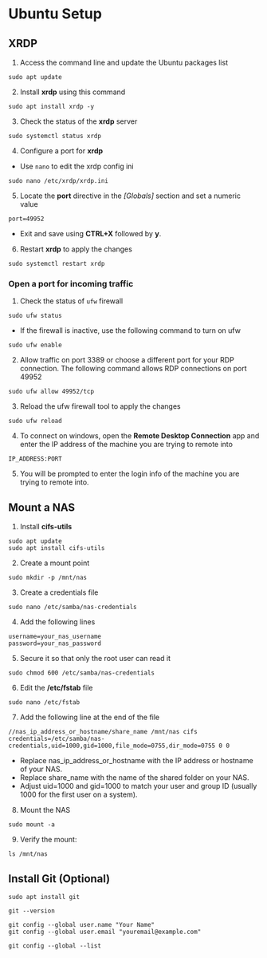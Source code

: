 # Ubuntu Setup

## XRDP
1. Access the command line and update the Ubuntu packages list
```
sudo apt update
```

2. Install **xrdp** using this command
```
sudo apt install xrdp -y
```

3. Check the status of the **xrdp** server
```
sudo systemctl status xrdp
```

4. Configure a port for **xrdp**
- Use `nano` to edit the xrdp config ini
```
sudo nano /etc/xrdp/xrdp.ini
```
5. Locate the **port** directive in the *[Globals]* section and set a numeric value
```
port=49952
```
- Exit and save using **CTRL+X** followed by **y**.
6. Restart **xrdp** to apply the changes
```
sudo systemctl restart xrdp
```

### Open a port for incoming traffic
1. Check the status of `ufw` firewall
```
sudo ufw status
```
- If the firewall is inactive, use the following command to turn on ufw
```
sudo ufw enable
```
2. Allow traffic on port 3389 or choose a different port for your RDP connection. The following command allows RDP connections on port 49952
```
sudo ufw allow 49952/tcp
```
3. Reload the ufw firewall tool to apply the changes
```
sudo ufw reload
```

4.  To connect on windows, open the **Remote Desktop Connection** app and enter the IP address of the machine you are trying to remote into
```
IP_ADDRESS:PORT
```

5.  You will be prompted to enter the login info of the machine you are trying to remote into.

## Mount a NAS

1. Install **cifs-utils**
```
sudo apt update
sudo apt install cifs-utils
```

2. Create a mount point
```
sudo mkdir -p /mnt/nas
```

3. Create a credentials file
```
sudo nano /etc/samba/nas-credentials
```

4. Add the following lines 
```
username=your_nas_username
password=your_nas_password
```

5. Secure it so that only the root user can read it
```
sudo chmod 600 /etc/samba/nas-credentials
```

6. Edit the **/etc/fstab** file
```
sudo nano /etc/fstab
```

7. Add the following line at the end of the file
```
//nas_ip_address_or_hostname/share_name /mnt/nas cifs credentials=/etc/samba/nas-credentials,uid=1000,gid=1000,file_mode=0755,dir_mode=0755 0 0
```
- Replace nas_ip_address_or_hostname with the IP address or hostname of your NAS.
- Replace share_name with the name of the shared folder on your NAS.
- Adjust uid=1000 and gid=1000 to match your user and group ID (usually 1000 for the first user on a system).

8. Mount the NAS
```
sudo mount -a
```

9. Verify the mount:
```
ls /mnt/nas
```

## Install Git (Optional)
```
sudo apt install git

git --version

git config --global user.name "Your Name"
git config --global user.email "youremail@example.com"

git config --global --list

```